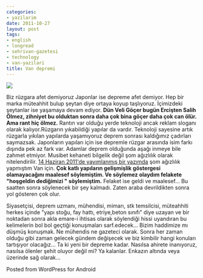 ```yaml
---
categories:
- yazilarim
date: 2011-10-27
layout: post
tags:
- english
- longread
- sehrivan-gazetesi
- technology
- van-yazilari
title: Van depremi
---
```


![](/images/509120111025062550404.jpg)

Biz rüzgara afet demiyoruz Japonlar ise depreme afet demiyor. Hep bir marka müteahhit bulup şeytan diye ortaya koyup taşlıyoruz. İçimizdeki şeytanlar ise yaşamaya devam ediyor. **Dün Veli Göçer bugün Ercişten Salih Ölmez, zihniyet bu olduktan sonra daha çok bina göçer daha çok can ölür. Ama rant hiç ölmez.** Rantın var olduğu yerde teknoloji ancak reklam sloganı olarak kalıyor.Rüzgarın yıkabildiği yapılar da vardır. Teknoloji sayesine artık rüzgarla yıkılan yapılarda yaşamıyoruz deprem sonrası kaldığımız çadırları saymazsak. Japonların yapıları için ise depremle rüzgar arasında isim farkı dışında pek az fark var. Adamlar deprem olduğunda aşağı inmeye bile zahmet etmiyor. Musibet kehaneti bilgelik değil şom ağızlılık olarak nitelendirilir. [14 Haziran 2011'de yayımlanmış bir yazımda](http://suatatan.wordpress.com/2011/06/14/van-sehir-olmadan-buyuksehir-olmayi-dusunmek/) şom ağızlılık yapmıştım Van için. **Çok katlı yapıların gelişmişlik göstergesi olamayacağını maalesef söylemiştim. Ve söylemez olaydım felakete "hoşgeldin dediğimizi " söylemiştim.** Felaket ise geldi ve maalesef... Bu saatten sonra söylenecek bir şey kalmadı. Zaten araba devrildikten sonra yol gösteren çok olur.

Siyasetçisi, deprem uzmanı, mühendisi, mimarı, stk temsilcisi, müteahhiti herkes içinde "yapı stoğu, fay hattı, etriye,beton sınıfı" diye uzayan ve bir noktadan sonra akla emare-i ihtisas olarak söylendiği hissi uyandıran bu kelimelerin bol bol geçtiği konuşmaları sarf.edecek... Bizim haddimize mı düşmüş konuşmak. Ne mühendis ne gazeteci olarak. Sonra her zaman olduğu gibi zaman gelecek gündem değişecek ve biz kimbilir hangi konuları tartışıyor olacağız... Ta ki yeni bir depreme kadar. Nasılsa ahirete inanıyoruz, nasılsa ölenler şehit oluyor değil mi? Ya kalanlar. Enkazın altında veya üzerinde sağ olarak...

Posted from WordPress for Android
